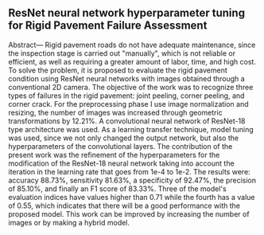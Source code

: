 ## ResNet neural network hyperparameter tuning for Rigid Pavement Failure Assessment
Abstract— Rigid pavement roads do not have adequate maintenance, since the inspection stage is carried out "manually", which is not reliable or efficient, as well as requiring a greater amount of labor, time, and high cost. To solve the problem, it is proposed to evaluate the rigid pavement condition using ResNet neural networks with images obtained through a conventional 2D camera. The objective of the work was to recognize three types of failures in the rigid pavement: joint peeling, corner peeling, and corner crack. For the preprocessing phase I use image normalization and resizing, the number of images was increased through geometric transformations by 12.21%. A convolutional neural network of ResNet-18 type architecture was used. As a learning transfer technique, model tuning was used, since we not only changed the output network, but also the hyperparameters of the convolutional layers. The contribution of the present work was the refinement of the hyperparameters for the modification of the ResNet-18 neural network taking into account the iteration in the learning rate that goes from 1e-4 to 1e-2. The results were: accuracy 88.73%, sensitivity 81.63%, a specificity of 92.47%, the precision of 85.10%, and finally an F1 score of 83.33%. Three of the model's evaluation indices have values higher than 0.71 while the fourth has a value of 0.55, which indicates that there will be a good performance with the proposed model. This work can be improved by increasing the number of images or by making a hybrid model.
